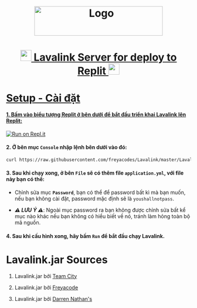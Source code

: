 <h1 align="center">
  <a href="https://github.com/maskiilovmai/Lavalink-Replit">
    <img src="https://darrennathanael.com/cdn/springtext.svg" alt="Logo" width="350" height="80">
  </h1>

<h1 align="center"><img src="https://darrennathanael.com/cdn/springboot.svg" width="30px"> Lavalink Server for deploy to Replit <img src="https://darrennathanael.com/cdn/springboot.svg" width="30px"></h1>

# Setup - Cài đặt
#### 1. Bấm vào biểu tượng Replit ở bên dưới để bắt đầu triển khai Lavalink lên Replit:

[![Run on Repl.it](https://repl.it/badge/github/SudhanPlayz/Discord-MusicBot)](https://repl.it/github/maskiilovmai/Lavalink-Replit)

#### 2. Ở bên mục `Console` nhập lệnh bên dưới vào đó:

```sh
curl https://raw.githubusercontent.com/freyacodes/Lavalink/master/LavalinkServer/application.yml.example -o application.yml
```

#### 3. Sau khi chạy xong, ở bên **`File`** sẽ có thêm file `application.yml`, với file này bạn có thể:
- Chỉnh sửa mục **`Password`**, bạn có thể để password bất kì mà bạn muốn, nếu bạn không cài đặt, password mặc định sẽ là `youshallnotpass`.

- ***⚠ LƯU Ý ⚠***: Ngoài mục password ra bạn không được chỉnh sửa bất kể mục nào khác nếu bạn không có hiểu biết về nó, tránh làm hỏng toàn bộ mã nguồn.

#### 4. Sau khi cấu hình xong, hãy bấm **`Run`** để bắt đầu chạy Lavalink.

# Lavalink.jar Sources
1. Lavalink.jar bởi [Team City](https://ci.fredboat.com/)

1. Lavalink.jar bởi [Freyacode](https://github.com/freyacodes/Lavalink/releases)

1. Lavalink.jar bởi [Darren Nathan's](https://cdn.darrennathanael.com/jars/Lavalink.jar)